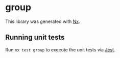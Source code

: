 # group

This library was generated with [Nx](https://nx.dev).

## Running unit tests

Run `nx test group` to execute the unit tests via [Jest](https://jestjs.io).
